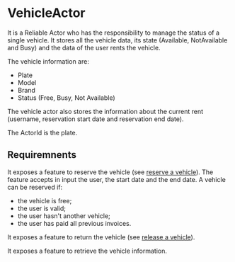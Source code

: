 ﻿# VehicleActor

It is a Reliable Actor who has the responsibility to manage the status of a single vehicle. It stores all the vehicle data, its state (Available, NotAvailable and Busy) and the data of the user rents the vehicle.

The vehicle information are:
* Plate
* Model
* Brand
* Status (Free, Busy, Not Available)

The vehicle actor also stores the information about the current rent (username, reservation start date and reservation end date).

The ActorId is the plate.

## Requiremnents
It exposes a feature to reserve the vehicle (see [reserve a vehicle](Scenario-ReserveVehicle.md)). The feature accepts in input the user, the start date and the end date. A vehicle can be reserved if:
* the vehicle is free; 
* the user is valid; 
* the user hasn't another vehicle;
* the user has paid all previous invoices.

It exposes a feature to return the vehicle (see [release a vehicle](Scenario-ReleaseVehicle.md)).

It exposes a feature to retrieve the vehicle information.



